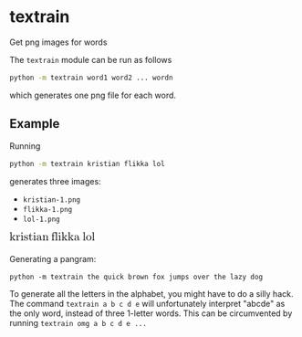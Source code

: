 # textrain

Get png images for words

The `textrain` module can be run as follows

```bash
python -m textrain word1 word2 ... wordn
```

which generates one png file for each word.

## Example

Running

```bash
python -m textrain kristian flikka lol
```

generates three images:

* `kristian-1.png`
* `flikka-1.png`
* `lol-1.png`

![kristian-1](https://raw.githubusercontent.com/pgdr/textrain/master/assets/kristian-1.png)
![flikka-1](https://raw.githubusercontent.com/pgdr/textrain/master/assets/flikka-1.png)
![lol-1](https://raw.githubusercontent.com/pgdr/textrain/master/assets/lol-1.png)


Generating a pangram:
```
python -m textrain the quick brown fox jumps over the lazy dog
```

To generate all the letters in the alphabet, you might have to do a silly hack.
The command `textrain a b c d e` will unfortunately interpret "abcde" as the
only word, instead of three 1-letter words.  This can be circumvented by running
`textrain omg a b c d e ...`
